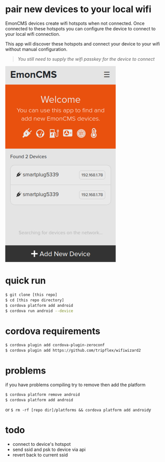 # pair new devices to your local wifi

EmonCMS devices create wifi hotspots when not connected. Once connected to these hotspots you can configure the device to connect to your local wifi connection.

This app will discover these hotspots and connect your device to your wifi without manual configuration.

> _You still need to supply the wifi passkey for the device to connect_

[<img src="screenshot.png?raw=true" width="350"/>](screenshot.png?raw=true)


# quick run
```bash
$ git clone [this repo]
$ cd [this repo directory]
$ cordova platform add android
$ cordova run android --device
```

# cordova requirements
```bash
$ cordova plugin add cordova-plugin-zeroconf
$ cordova plugin add https://github.com/tripflex/wifiwizard2
```

# problems
if you have problems compiling try to remove then add the platform
```bash
$ cordova platform remove android
$ cordova platform add android
```
or `$ rm -rf [repo dir]/platforms && cordova platform add android`y



# todo
- connect to device's hotspot
- send ssid and psk to device via api
- revert back to current ssid

